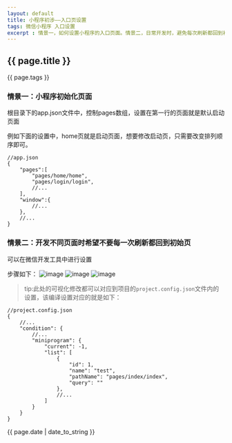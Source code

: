 ```yaml
---
layout: default
title: 小程序初涉——入口页设置
tags: 微信小程序 入口设置
excerpt : 情景一，如何设置小程序的入口页面。情景二，日常开发时，避免每次刷新都回到初始页面，影响开发效率，可以通过设置编译模式，为当前开发页面添加一个编译模式。
---
```


<h2>{{ page.title }}</h2>
<p>{{ page.tags }}</p>

### 情景一：小程序初始化页面
根目录下的app.json文件中，控制pages数组，设置在第一行的页面就是默认启动页面

例如下面的设置中，home页就是启动页面，想要修改启动页，只需要改变排列顺序即可。
```
//app.json
{
    "pages":[
        "pages/home/home",
        "pages/login/login",
        //...
    ],
    "window":{
        //...
    },
    //...
}
```
### 情景二：开发不同页面时希望不要每一次刷新都回到初始页
可以在微信开发工具中进行设置

步骤如下：
![image](https://seven777777.github.io/myblog/images/xcx01.png)
![image](https://seven777777.github.io/myblog/images/xcx02.png)
![image](https://seven777777.github.io/myblog/images/xcx03.png)

> tip:此处的可视化修改都可以对应到项目的`project.config.json`文件内的设置，该编译设置对应的就是如下：

```
//project.config.json
{
    //...
    "condition": {
        //...
        "miniprogram": {
			"current": -1,
			"list": [
				{
					"id": 1,
					"name": "test",
					"pathName": "pages/index/index",
					"query": ""
				},
				//...
			]
		}		
    }
}
```

<p>{{ page.date | date_to_string }}</p>
